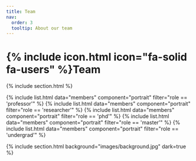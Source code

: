 ```yaml
---
title: Team
nav:
  order: 3
  tooltip: About our team
---
```


# {% include icon.html icon="fa-solid fa-users" %}Team



{% include section.html %}

{% include list.html data="members" component="portrait" filter="role == 'professor'" %}
{% include list.html data="members" component="portrait" filter="role == 'researcher'" %}
{% include list.html data="members" component="portrait" filter="role == 'phd'" %}
{% include list.html data="members" component="portrait" filter="role == 'master'" %}
{% include list.html data="members" component="portrait" filter="role == 'undergrad'" %}

{% include section.html background="images/background.jpg" dark=true %}


